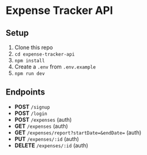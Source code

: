 # Expense Tracker API

## Setup

1. Clone this repo
2. `cd expense-tracker-api`
3. `npm install`
4. Create a `.env` from `.env.example`
5. `npm run dev`

## Endpoints

-   **POST** `/signup`
-   **POST** `/login`
-   **POST** `/expenses` (auth)
-   **GET** `/expenses` (auth)
-   **GET** `/expenses/report?startDate=&endDate=` (auth)
-   **PUT** `/expenses/:id` (auth)
-   **DELETE** `/expenses/:id` (auth)
